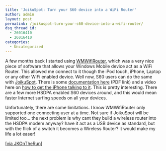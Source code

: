 ```yaml
---
title: 'JoikuSpot: Turn your S60 device into a WiFi Router'
author: admin
layout: post
permalink: /joikuspot-turn-your-s60-device-into-a-wifi-router/
dsq_thread_id:
  - 26016410
  - 26016410
categories:
  - Uncategorized
---
```

A few months back I started using [WMWifiRouter][1], which was a very nice piece of software that allows your Windows Mobile device act as a WiFi Router. This allowed me connect to it though the iPod touch, iPhone, Laptop or any other WiFi enabled device. Well now, S60 users can do the same with [JoikuSpot][2]. There is some [documentation here][3] (PDF link) and a video here on [how to get the iPhone talking to it][4]. This is pretty interesting. There are a few more HSDPA enabled S60 devices around, and this would mean faster Internet surfing speeds on all your devices. 

Unfortunately, there are some limitations. I know WMWifiRouter only supported one connecting user at a time. Not sure if JoikuSpot will be limited too&#8230; the next problem is why cant they build a wireless router into the HSDPA modem anyway? have it act as a USB device as standard, but with the flick of a switch it becomes a Wireless Router? it would make my life a lot easer!

[[via JKOnTheRun][5]]

 [1]: http://blog.lotas-smartman.net/archive/2008/01/04/wmwifirouter.aspx
 [2]: http://www.joiku.com/?action=products&mode=productDetails&product_id=310
 [3]: http://www.joikuspot.com/JoikuSpot_Light_BETA_HELP_and_INSTALLATION_TIPS.pdf
 [4]: http://www.seesmic.com/Standalone.html?video=fDnSVrVvi1
 [5]: http://jkontherun.blogs.com/jkontherun/2008/02/joikuspot-turns.html